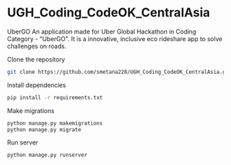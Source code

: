 # UGH_Coding_CodeOK_CentralAsia
UberGO
An application made for Uber Global Hackathon in Coding Category - "UberGO". It is a innovative, inclusive eco rideshare app to solve challenges on roads. 

Clone the repository
```bash
git clone https://github.com/smetana228/UGH_Coding_CodeOK_CentralAsia.git
```
Install dependencies
```bash
pip install -r requirements.txt
```
Make migrations
```bash
python manage.py makemigrations
python manage.py migrate
```
Run server
```bash
python manage.py runserver
```




